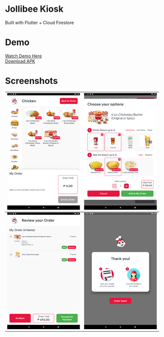 # Jollibee Kiosk
Built with Flutter + Cloud Firestore

# Demo
<a href="https://drive.google.com/open?id=1hBhLsfQ2ZP81EPDuia720rKpthY32rQQ"> Watch Demo Here </a><br>
<a href="https://drive.google.com/open?id=1dwjaxkX4mVRGGl83Y06N65zhIeo4LQ0X"> Download APK </a>

# Screenshots
| <img src="https://github.com/mayoljonathan/jollibee_kiosk/blob/master/screenshots/2.png?raw=true" width="400"> | <img src="https://github.com/mayoljonathan/jollibee_kiosk/blob/master/screenshots/3.png?raw=true" width="400"> |
| ------------- |-------------|
| <img src="https://github.com/mayoljonathan/jollibee_kiosk/blob/master/screenshots/5.png?raw=true" width="400"> | <img src="https://github.com/mayoljonathan/jollibee_kiosk/blob/master/screenshots/7.png?raw=true" width="400"> |
